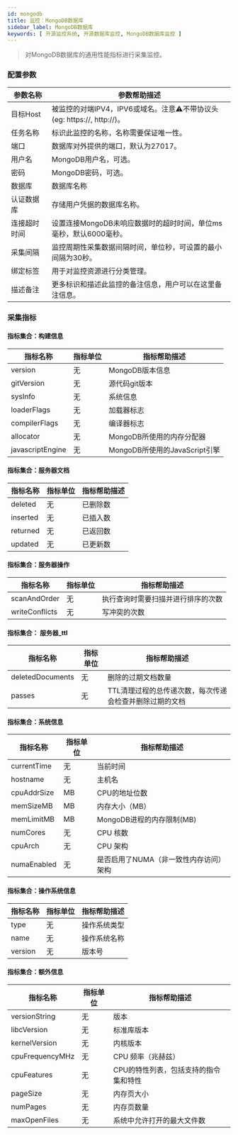 ```yaml
---
id: mongodb
title: 监控：MongoDB数据库
sidebar_label: MongoDB数据库
keywords: [ 开源监控系统, 开源数据库监控, MongoDB数据库监控 ]
---
```


> 对MongoDB数据库的通用性能指标进行采集监控。

### 配置参数

| 参数名称   | 参数帮助描述                                               |
|--------|------------------------------------------------------|
| 目标Host | 被监控的对端IPV4，IPV6或域名。注意⚠️不带协议头(eg: https://, http://)。 |
| 任务名称   | 标识此监控的名称，名称需要保证唯一性。                                  |
| 端口     | 数据库对外提供的端口，默认为27017。                                 |
| 用户名    | MongoDB用户名，可选。                                       |
| 密码     | MongoDB密码，可选。                                        |
| 数据库    | 数据库名称                                                |
| 认证数据库  | 存储用户凭据的数据库名称。                                        |
| 连接超时时间 | 设置连接MongoDB未响应数据时的超时时间，单位ms毫秒，默认6000毫秒。              |
| 采集间隔   | 监控周期性采集数据间隔时间，单位秒，可设置的最小间隔为30秒。                      |
| 绑定标签   | 用于对监控资源进行分类管理。                                       |
| 描述备注   | 更多标识和描述此监控的备注信息，用户可以在这里备注信息。                         |

### 采集指标

#### 指标集合：构建信息

| 指标名称             | 指标单位 | 指标帮助描述                  |
|------------------|------|-------------------------|
| version          | 无    | MongoDB版本信息             |
| gitVersion       | 无    | 源代码git版本                |
| sysInfo          | 无    | 系统信息                    |
| loaderFlags      | 无    | 加载器标志                   |
| compilerFlags    | 无    | 编译器标志                   |
| allocator        | 无    | MongoDB所使用的内存分配器        |
| javascriptEngine | 无    | MongoDB所使用的JavaScript引擎 |

#### 指标集合：服务器文档

| 指标名称     | 指标单位 | 指标帮助描述 |
|----------|------|--------|
| deleted  | 无    | 已删除数   |
| inserted | 无    | 已插入数   |
| returned | 无    | 已返回数   |
| updated  | 无    | 已更新数   |

#### 指标集合：服务器操作

| 指标名称           | 指标单位 | 指标帮助描述            |
|----------------|------|-------------------|
| scanAndOrder   | 无    | 执行查询时需要扫描并进行排序的次数 |
| writeConflicts | 无    | 写冲突的次数            |

#### 指标集合： 服务器_ttl

| 指标名称             | 指标单位 | 指标帮助描述                        |
|------------------|------|-------------------------------|
| deletedDocuments | 无    | 删除的过期文档数量                     |
| passes           | 无    | TTL清理过程的总传递次数，每次传递会检查并删除过期的文档 |

#### 指标集合：系统信息

| 指标名称        | 指标单位 | 指标帮助描述                |
|-------------|------|-----------------------|
| currentTime | 无    | 当前时间                  |
| hostname    | 无    | 主机名                   |
| cpuAddrSize | MB   | CPU的地址位数              |
| memSizeMB   | MB   | 内存大小（MB）              |
| memLimitMB  | MB   | MongoDB进程的内存限制(MB)    |
| numCores    | 无    | CPU 核数                |
| cpuArch     | 无    | CPU 架构                |
| numaEnabled | 无    | 是否启用了NUMA（非一致性内存访问）架构 |

#### 指标集合：操作系统信息

| 指标名称    | 指标单位 | 指标帮助描述 |
|---------|------|--------|
| type    | 无    | 操作系统类型 |
| name    | 无    | 操作系统名称 |
| version | 无    | 版本号    |

#### 指标集合：额外信息

| 指标名称            | 指标单位 | 指标帮助描述               |
|-----------------|------|----------------------|
| versionString   | 无    | 版本                   |
| libcVersion     | 无    | 标准库版本                |
| kernelVersion   | 无    | 内核版本                 |
| cpuFrequencyMHz | 无    | CPU 频率（兆赫兹）          |
| cpuFeatures     | 无    | CPU的特性列表，包括支持的指令集和特性 |
| pageSize        | 无    | 内存页大小                |
| numPages        | 无    | 内存页数量                |
| maxOpenFiles    | 无    | 系统中允许打开的最大文件数        |

